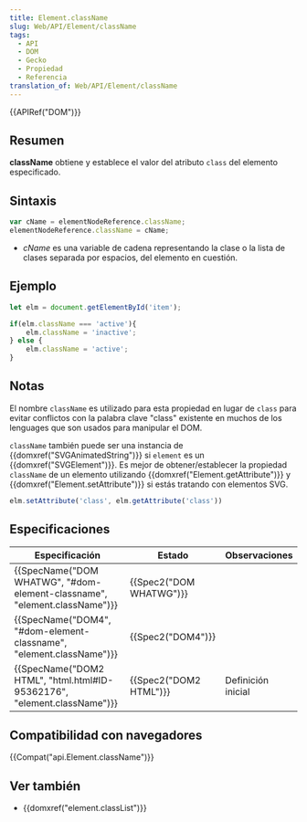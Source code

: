 ```yaml
---
title: Element.className
slug: Web/API/Element/className
tags:
  - API
  - DOM
  - Gecko
  - Propiedad
  - Referencia
translation_of: Web/API/Element/className
---
```

{{APIRef("DOM")}}

## Resumen

**className** obtiene y establece el valor del atributo `class` del elemento especificado.

## Sintaxis

```js
var cName = elementNodeReference.className;
elementNodeReference.className = cName;
```

- _cName_ es una variable de cadena representando la clase o la lista de clases separada por espacios, del elemento en cuestión.

## Ejemplo

```js
let elm = document.getElementById('item');

if(elm.className === 'active'){
    elm.className = 'inactive';
} else {
    elm.className = 'active';
}
```

## Notas

El nombre `className` es utilizado para esta propiedad en lugar de `class` para evitar conflictos con la palabra clave "class" existente en muchos de los lenguages que son usados para manipular el DOM.

`className` también puede ser una instancia de {{domxref("SVGAnimatedString")}} si `element` es un {{domxref("SVGElement")}}. Es mejor de obtener/establecer la propiedad `className` de un elemento utilizando {{domxref("Element.getAttribute")}} y {{domxref("Element.setAttribute")}} si estás tratando con elementos SVG.

```js
elm.setAttribute('class', elm.getAttribute('class'))
```

## Especificaciones

| Especificación                                                                                   | Estado                           | Observaciones      |
| ------------------------------------------------------------------------------------------------ | -------------------------------- | ------------------ |
| {{SpecName("DOM WHATWG", "#dom-element-classname", "element.className")}} | {{Spec2("DOM WHATWG")}} |                    |
| {{SpecName("DOM4", "#dom-element-classname", "element.className")}}         | {{Spec2("DOM4")}}         |                    |
| {{SpecName("DOM2 HTML", "html.html#ID-95362176", "element.className")}} | {{Spec2("DOM2 HTML")}}     | Definición inicial |

## Compatibilidad con navegadores

{{Compat("api.Element.className")}}

## Ver también

- {{domxref("element.classList")}}
